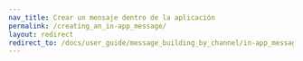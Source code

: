 ```yaml
---
nav_title: Crear un mensaje dentro de la aplicación
permalink: /creating_an_in-app_message/
layout: redirect
redirect_to: /docs/user_guide/message_building_by_channel/in-app_messages/create/
---
```

